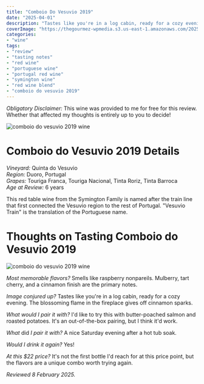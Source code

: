 ```yaml
---
title: "Comboio Do Vesuvio 2019"
date: "2025-04-01"
description: "Tastes like you're in a log cabin, ready for a cozy evening. The blossoming flame in the fireplace gives off cinnamon sparks."
coverImage: "https://thegourmez-wpmedia.s3.us-east-1.amazonaws.com/2025/2/comboio+(4).jpg"
categories:
- "wine"
tags:
- "review"
- "tasting notes"
- "red wine"
- "portuguese wine"
- "portugal red wine"
- "symington wine"
- "red wine blend"
- "comboio do vesuvio 2019"
---
```

*Obligatory Disclaimer:* This wine was provided to me for free for this review. Whether that affected my thoughts is entirely up to you to decide!

![comboio do vesuvio 2019 wine](https://thegourmez-wpmedia.s3.us-east-1.amazonaws.com/2025/2/comboio+(3).jpg)

# Comboio do Vesuvio 2019 Details

*Vineyard:* Quinta do Vesuvio\
*Region:* Duoro, Portugal\
*Grapes:* Touriga Franca, Touriga Nacional, Tinta Roriz, Tinta Barroca\
*Age at Review:* 6 years

This red table wine from the Symington Family is named after the train line that first connected the Vesuvio region to the rest of Portugal. "Vesuvio Train" is the translation of the Portuguese name.

# Thoughts on Tasting Comboio do Vesuvio 2019

![comboio do vesuvio 2019 wine](https://thegourmez-wpmedia.s3.us-east-1.amazonaws.com/2025/2/comboio+(1).jpg)

*Most memorable flavors?* Smells like raspberry nonpareils. Mulberry, tart cherry, and a cinnamon finish are the primary notes.

*Image conjured up?* Tastes like you're in a log cabin, ready for a cozy evening. The blossoming flame in the fireplace gives off cinnamon sparks.

*What would I pair it with?* I'd like to try this with butter-poached salmon and roasted potatoes. It's an out-of-the-box pairing, but I think it'd work.

*What* did *I pair it with?* A nice Saturday evening after a hot tub soak.

*Would I drink it again?* Yes!

*At this \$22 price?* It's not the first bottle I'd reach for at this price point, but the flavors are a unique combo worth trying again.

*Reviewed 8 February 2025.*
